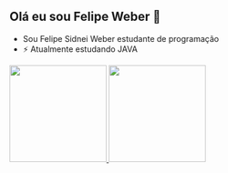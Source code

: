 ## Olá eu sou Felipe Weber 👋

- Sou Felipe Sidnei Weber estudante de programação
- ⚡ Atualmente estudando JAVA
<div>
 <a href="https://github.com/FelipeWeber593">
 <img height="170em" src="https://github-readme-stats.vercel.app/api?username=FelipeWeber593&show_icons=true&theme=modernist&include_all_commits=true&count_private=true"/>
 <img height="170em" src="https://github-readme-stats.vercel.app/api/top-langs/?username=FelipeWeber593&layout=compact&langs_count=7&theme=modernist"/>
</div>
